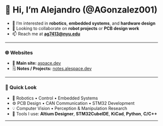 # 👋 Hi, I’m Alejandro (@AGonzalez001)

- 🤖 I’m interested in **robotics**, **embedded systems**, and **hardware design**  
- 💞️ Looking to collaborate on **robot projects** or **PCB design work**  
- 📫 Reach me at **ag7413@nyu.edu**

---

### 🌐 Websites
- 🔗 **Main site:** [aspace.dev](https://aspace.dev)  
- 🗒️ **Notes / Projects:** [notes.alespace.dev](https://notes.alespace.dev)

---

### 🧭 Quick Look
- 🧪 Robotics • Control • Embedded Systems  
- ⚙️ PCB Design • CAN Communication • STM32 Development  
- 💡 Computer Vision • Perception & Manipulation Research  
- 🧰 Tools I use: **Altium Designer**, **STM32CubeIDE**, **KiCad**, **Python**, **C/C++**

---

<!---
AGonzalez001/AGonzalez001 is a ✨ special ✨ repository because its `README.md` (this file) appears on your GitHub profile.
You can click the Preview link to take a look at your changes.
--->
